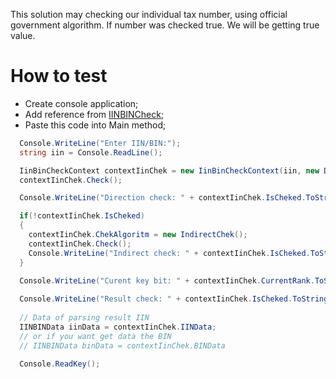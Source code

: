 This solution may checking our individual tax number, using official government algorithm. 
If number was checked true. We will be getting true value.
<h1>How to test</h1> 
<ul>
  <li>Create console application;</li>
  <li>Add reference from <a href="https://www.nuget.org/packages/IINBINCheck">IINBINCheck</a>;</li>
  <li>Paste this code into Main method;</li>
</ul>

```csharp
  Console.WriteLine("Enter IIN/BIN:");
  string iin = Console.ReadLine();

  IinBinCheckContext contextIinChek = new IinBinCheckContext(iin, new DirectChek());
  contextIinChek.Check();

  Console.WriteLine("Direction check: " + contextIinChek.IsCheked.ToString());

  if(!contextIinChek.IsCheked)
  {
    contextIinChek.ChekAlgoritm = new IndirectChek();
    contextIinChek.Check();
    Console.WriteLine("Indirect check: " + contextIinChek.IsCheked.ToString());
  }
    
  Console.WriteLine("Curent key bit: " + contextIinChek.CurrentRank.ToString());

  Console.WriteLine("Result check: " + contextIinChek.IsCheked.ToString());
  
  // Data of parsing result IIN
  IINBINData iinData = contextIinChek.IINData;
  // or if you want get data the BIN
  // IINBINData binData = contextIinChek.BINData
  
  Console.ReadKey();
```
